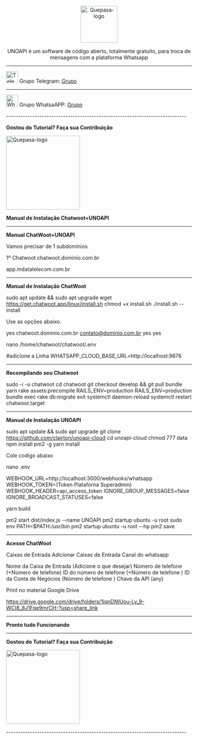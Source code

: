<p align="center">
	<img src="https://github.com/EngajamentoFlow/unoapi/blob/main/unoapi.png" alt="Quepasa-logo" width="100" />	
	<p align="center">UNOAPI é um software de código aberto, totalmente gratuito, para troca de mensagens com a plataforma Whatsapp</p>
</p>
<hr />
<p align="left">
	<img src="https://telegram.org/favicon.ico" alt="Telegram-logo" width="32" />
	<span>Grupo Telegram: </span>
	<a href="https://t.me/unoapii" target="_blank">Grupo</a>
</p>
<hr />
<p align="left">
	<img src="https://whatsapp.com/favicon.ico" alt="WhatsAPP-logo" width="32" />
	<span>Grupo WhatsaAPP: </span>
	<a href="https://chat.whatsapp.com/KOc9il7AdQVCG06fTmG3Uh" target="_blank">Grupo</a>
</p>
----------------------------------------------------------------------------
</p>

**Gostou do Tutorial? Faça sua Contribuição**

<img src="https://github.com/EngajamentoFlow/quepasa/blob/main/Contribui%C3%A7%C3%A3o.png" alt="Quepasa-logo" width="200" />
</p>

**Manual de Instalação Chatwoot+UNOAPI**

----------------------------------------------------------------------------
**Manual ChatWoot+UNOAPI**

Vamos precisar de 1 subdomínios

1º Chatwoot
chatwoot.dominio.com.br

app.mdatatelecom.com.br

----------------------------------------------------------------------------

**Manual de Instalação ChatWoot**

sudo apt update && sudo apt upgrade
wget https://get.chatwoot.app/linux/install.sh
chmod +x install.sh
./install.sh --install

Use as opções abaixo.

yes
chatwoot.dominio.com.br
contato@dominio.com.br
yes
yes

nano /home/chatwoot/chatwoot/.env 

#adicione a Linha
WHATSAPP_CLOUD_BASE_URL=http://localhost:9876 

----------------------------------------------------------------------------

**Recompilando seu Chatwoot**

sudo -i -u chatwoot
cd chatwoot
git checkout develop && git pull
bundle
yarn
rake assets:precompile RAILS_ENV=production
RAILS_ENV=production bundle exec rake db:migrate
exit
systemctl daemon-reload
systemctl restart chatwoot.target

----------------------------------------------------------------------------

**Manual de Instalação UNOAPI**

sudo apt update && sudo apt upgrade
git clone https://github.com/clairton/unoapi-cloud
cd unoapi-cloud
chmod 777 data
npm install pm2 -g
yarn install

Cole codigo abaixo

nano .env

WEBHOOK_URL=http://localhost:3000/webhooks/whatsapp
WEBHOOK_TOKEN=(Token Plataforna Superadmin)
WEBHOOK_HEADER=api_access_token
IGNORE_GROUP_MESSAGES=false
IGNORE_BROADCAST_STATUSES=false

yarn build

pm2 start dist/index.js --name UNOAPI
pm2 startup ubuntu -u root
sudo env PATH=$PATH:/usr/bin pm2 startup ubuntu -u root --hp
pm2 save

----------------------------------------------------------------------------

**Acesse ChatWoot**

Caixas de Entrada
Adicionar Caixas de Entrada
Canal do whatsapp

Nome da Caixa de Entrada (Adicione o que desejar)
Número de telefone (+Número de telefone)
ID do número de telefone (+Número de telefone )
ID da Conta de Negócios (Número de telefone )
Chave da API (any)

Print no material Google Drive

https://drive.google.com/drive/folders/1iqnDNIUou-Ly_9-WCI8_8J1Fqe9mrCH-?usp=share_link

----------------------------------------------------------------------------

**Pronto tudo Funcionando**

----------------------------------------------------------------------------
</p>

**Gostou do Tutorial? Faça sua Contribuição**

<img src="https://github.com/EngajamentoFlow/quepasa/blob/main/Contribui%C3%A7%C3%A3o.png" alt="Quepasa-logo" width="200" />
</p>
----------------------------------------------------------------------------
